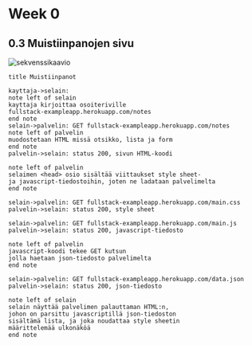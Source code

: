 # Week 0

## 0.3 Muistiinpanojen sivu

![sekvenssikaavio](https://www.websequencediagrams.com/cgi-bin/cdraw?lz=dGl0bGUgTXVpc3RpaW5wYW5vdAoKa2F5dHRhamEtPnNlbGFpbjoKbm90ZSBsZWZ0IG9mIAAPBgAdCSBraXJqb2l0dGFhIG9zb2l0ZXJpdmlsbGUKZnVsbHN0YWNrLWV4YW1wbGVhcHAuaGVyb2t1YXBwLmNvbS9ub3RlcwplbmQgbm90ZQoAagYtPnBhbHZlbGluOiBHRVQgAB8pAIEaDQA8CAptdW9kb3N0ZXRhYW4gSFRNTCBtaXNzw6Qgb3RzaWtrbywgbGlzdGEgamEgZm9ybQCBBAoAfggAgX8JIHN0YXR1cyAyMDAsIHNpdnUASgYta29vZGkKAGgXAII_BW1lbiA8aGVhZD4gb3NpbyBzaXPDpGx0w6TDpCB2aWl0dGF1a3NldCBzdHlsZSBzaGVldC0KamEgamF2YXNjcmlwdC10aWVkb3N0b2loaW4sIGpvdGVuIG5lIGxhZGEAgVUFAIItB21lbHRhAIJICgCCGTptYWluLmNzcwCBZyAAgSgKAC1AagBMIACBexMAgl4YAIIuCwCDGQUgdGVrZWUAhEoFa3V0c3VuIApqb2xsYSBoYQCEEwZqc29uAIJbCQCBfFFkYXRhLmpzb24AgUIgAHoMAIRDDwCGcQcAhw4GIG7DpHl0AIQ7BgCDcQkAhAAFYXV0dGFtAIVkBzpuLApqb2hvbiBvbiBwYXJzaXR0dQCESwtpbGzDpACBbg5uCgCFFAltw6QAhhYGLCBqYSBqb2thIG5vdWRhAIdnBQCFIAtpbgptw6TDpHJpdHRlbGUABwUgdWxrb27DpGvDtsOkAIdZCQ&s=default)
```
title Muistiinpanot

kayttaja->selain:
note left of selain
kayttaja kirjoittaa osoiteriville
fullstack-exampleapp.herokuapp.com/notes
end note
selain->palvelin: GET fullstack-exampleapp.herokuapp.com/notes
note left of palvelin
muodostetaan HTML missä otsikko, lista ja form
end note
palvelin->selain: status 200, sivun HTML-koodi

note left of palvelin
selaimen <head> osio sisältää viittaukset style sheet-
ja javascript-tiedostoihin, joten ne ladataan palvelimelta
end note

selain->palvelin: GET fullstack-exampleapp.herokuapp.com/main.css
palvelin->selain: status 200, style sheet

selain->palvelin: GET fullstack-exampleapp.herokuapp.com/main.js
palvelin->selain: status 200, javascript-tiedosto

note left of palvelin
javascript-koodi tekee GET kutsun 
jolla haetaan json-tiedosto palvelimelta
end note

selain->palvelin: GET fullstack-exampleapp.herokuapp.com/data.json
palvelin->selain: status 200, json-tiedosto

note left of selain
selain näyttää palvelimen palauttaman HTML:n,
johon on parsittu javascriptillä json-tiedoston
sisältämä lista, ja joka noudattaa style sheetin
määrittelemää ulkonäköä
end note
```

